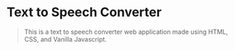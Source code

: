 # Text to Speech Converter
> This is a text to speech converter web application made using HTML, CSS, and Vanilla Javascript.
